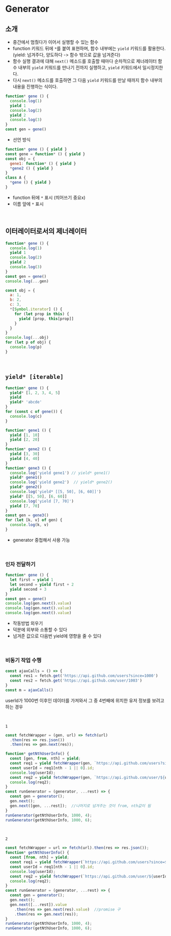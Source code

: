 # Generator

## 소개

- 중간에서 멈췄다가 이어서 실행할 수 있는 함수 
- function 키워드 뒤에 `*`를 붙여 표현하며, 함수 내부에는 `yield` 키워드를 활용한다. (yield: 넘겨주다, 양도하다 -> 함수 밖으로 값을 넘겨준다)
- 함수 실행 결과에 대해 `next()` 메소드를 호출할 때마다 순차적으로 제너레이터 함수 내부의 `yield` 키워드를 만나기 전까지 실행하고, `yield` 키워드에서 일시정지한다.
- 다시 `next()` 메소드를 호출하면 그 다음 `yield` 키워드를 만날 때까지 함수 내부의 내용을 진행하는 식이다.

```js
function* gene () {
  console.log(1)
  yield 1
  console.log(2)
  yield 2
  console.log(3)
}
const gen = gene()
```

- 선언 방식

```js
function* gene () { yield }
const gene = function* () { yield }
const obj = {
  gene1: function* () { yield }
  *gene2 () { yield }
}
class A {
  *gene () { yield }
}
```
* function 뒤에 `*` 표시 (띄어쓰기 중요x)
* 이름 앞에 `*` 표시

<br>

## 이터레이터로서의 제너레이터

```js
function* gene () {
  console.log(1)
  yield 1
  console.log(2)
  yield 2
  console.log(3)
}
const gen = gene()
console.log(...gen)
```

```js
const obj = {
  a: 1,
  b: 2,
  c: 3,
  *[Symbol.iterator] () {
    for (let prop in this) {
      yield [prop, this[prop]]
    }
  }
}
console.log(...obj)
for (let p of obj) {
  console.log(p)
}
```
<br>

## `yield* [iterable]`

```js
function* gene () {
  yield* [1, 2, 3, 4, 5]
  yield
  yield* 'abcde'
}
for (const c of gene()) {
  console.log(c)
}
```

```js
function* gene1 () {
  yield [1, 10]
  yield [2, 20]
}
function* gene2 () {
  yield [3, 30]
  yield [4, 40]
}
function* gene3 () {
  console.log('yield gene1') // yield* gene1()
  yield* gene1()
  console.log('yield gene2')  // yield* gene2()
  yield* gene2()
  console.log('yield* [[5, 50], [6, 60]]')
  yield* [[5, 50], [6, 60]]
  console.log('yield [7, 70]')
  yield [7, 70]
}
const gen = gene3()
for (let [k, v] of gen) {
  console.log(k, v)
}
```
* generator 중첩해서 사용 가능

<br>

### 인자 전달하기

```js
function* gene () {
  let first = yield 1
  let second = yield first + 2
  yield second + 3
}
const gen = gene()
console.log(gen.next().value)
console.log(gen.next().value)
console.log(gen.next().value)
```
* 작동방법 외우기
* 덕분에 외부와 소통할 수 있다 
* 넘겨준 값으로 다음번 yield에 영향을 줄 수 있다

<br>

### 비동기 작업 수행

```js
const ajaxCalls = () => {
  const res1 = fetch.get('https://api.github.com/users?since=1000')
  const res2 = fetch.get('https://api.github.com/user/1003')
}
const m = ajaxCalls()
```
userId가 1000번 이후인 데이터를 가져와서 그 중 4번째에 위치한 유저 정보를 보려고 하는 경우

<br>

`1`
```js
const fetchWrapper = (gen, url) => fetch(url)
  .then(res => res.json())
  .then(res => gen.next(res));

function* getNthUserInfo() {
  const [gen, from, nth] = yield;
  const req1 = yield fetchWrapper(gen, `https://api.github.com/users?since=${from || 0}`);
  const userId = req1[nth - 1 || 0].id;
  console.log(userId);
  const req2 = yield fetchWrapper(gen, `https://api.github.com/user/${userId}`);
  console.log(req2);
}
const runGenerator = (generator, ...rest) => {
  const gen = generator();
  gen.next();
  gen.next([gen, ...rest]);  //나머지로 넘겨주는 것이 from, nth값이 됨 
}
runGenerator(getNthUserInfo, 1000, 4);
runGenerator(getNthUserInfo, 1000, 6);
```
<br>

`2`
```js
const fetchWrapper = url => fetch(url).then(res => res.json());
function* getNthUserInfo() {
  const [from, nth] = yield;
  const req1 = yield fetchWrapper(`https://api.github.com/users?since=${from || 0}`);
  const userId = req1[nth - 1 || 0].id;
  console.log(userId);
  const req2 = yield fetchWrapper(`https://api.github.com/user/${userId}`);
  console.log(req2);
}
const runGenerator = (generator, ...rest) => {
  const gen = generator();
  gen.next();
  gen.next([...rest]).value
    .then(res => gen.next(res).value)  //promise 구
    .then(res => gen.next(res));
}
runGenerator(getNthUserInfo, 1000, 4);
runGenerator(getNthUserInfo, 1000, 6);
```